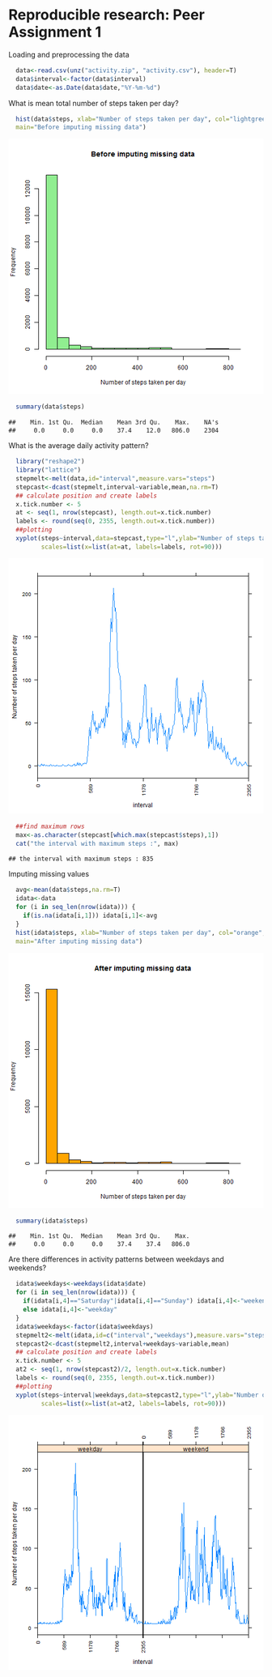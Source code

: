 Reproducible research: Peer Assignment 1
========================================================

Loading and preprocessing the data


```r
  data<-read.csv(unz("activity.zip", "activity.csv"), header=T)
  data$interval<-factor(data$interval)
  data$date<-as.Date(data$date,"%Y-%m-%d")
```

What is mean total number of steps taken per day?

```r
  hist(data$steps, xlab="Number of steps taken per day", col="lightgreen",
  main="Before imputing missing data")
```

![plot of chunk unnamed-chunk-2](figure/unnamed-chunk-2.png) 

```r
  summary(data$steps) 
```

```
##    Min. 1st Qu.  Median    Mean 3rd Qu.    Max.    NA's 
##     0.0     0.0     0.0    37.4    12.0   806.0    2304
```
What is the average daily activity pattern?

```r
  library("reshape2")
  library("lattice")
  stepmelt<-melt(data,id="interval",measure.vars="steps")
  stepcast<-dcast(stepmelt,interval~variable,mean,na.rm=T)
  ## calculate position and create labels
  x.tick.number <- 5
  at <- seq(1, nrow(stepcast), length.out=x.tick.number)
  labels <- round(seq(0, 2355, length.out=x.tick.number))
  ##plotting
  xyplot(steps~interval,data=stepcast,type="l",ylab="Number of steps taken per day",
         scales=list(x=list(at=at, labels=labels, rot=90)))
```

![plot of chunk unnamed-chunk-3](figure/unnamed-chunk-3.png) 

```r
  ##find maximum rows
  max<-as.character(stepcast[which.max(stepcast$steps),1])
  cat("the interval with maximum steps :", max)
```

```
## the interval with maximum steps : 835
```
Imputing missing values

```r
  avg<-mean(data$steps,na.rm=T)
  idata<-data
  for (i in seq_len(nrow(idata))) {
    if(is.na(idata[i,1])) idata[i,1]<-avg
  }
  hist(idata$steps, xlab="Number of steps taken per day", col="orange",
  main="After imputing missing data")
```

![plot of chunk unnamed-chunk-4](figure/unnamed-chunk-4.png) 

```r
  summary(idata$steps)
```

```
##    Min. 1st Qu.  Median    Mean 3rd Qu.    Max. 
##     0.0     0.0     0.0    37.4    37.4   806.0
```
Are there differences in activity patterns between weekdays and weekends?

```r
  idata$weekdays<-weekdays(idata$date)
  for (i in seq_len(nrow(idata))) {
    if(idata[i,4]=="Saturday"|idata[i,4]=="Sunday") idata[i,4]<-"weekend"
    else idata[i,4]<-"weekday"
  }
  idata$weekdays<-factor(idata$weekdays)
  stepmelt2<-melt(idata,id=c("interval","weekdays"),measure.vars="steps")
  stepcast2<-dcast(stepmelt2,interval+weekdays~variable,mean)
  ## calculate position and create labels
  x.tick.number <- 5
  at2 <- seq(1, nrow(stepcast2)/2, length.out=x.tick.number)
  labels <- round(seq(0, 2355, length.out=x.tick.number))
  ##plotting
  xyplot(steps~interval|weekdays,data=stepcast2,type="l",ylab="Number of steps taken per day",
         scales=list(x=list(at=at2, labels=labels, rot=90)))
```

![plot of chunk unnamed-chunk-5](figure/unnamed-chunk-5.png) 

